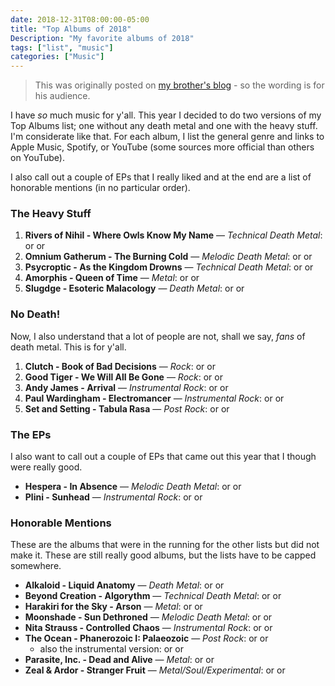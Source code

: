 ```yaml
---
date: 2018-12-31T08:00:00-05:00
title: "Top Albums of 2018"
Description: "My favorite albums of 2018"
tags: ["list", "music"]
categories: ["Music"]
---
```


> This was originally posted on [my brother's blog](http://www.derek-ward.com/2019/01/2018-top-albums/) - so the wording is for his audience.

I have _so_ much music for y'all. This year I decided to do two versions of my Top Albums list; one without any death metal and one with the heavy stuff. I'm considerate like that. For each album, I list the general genre and links to <i class="fab fa-apple"></i> Apple Music,  <i class="fab fa-spotify"></i> Spotify, or <i class="fab fa-youtube"></i> YouTube (some sources more official than others on YouTube).

I also call out a couple of EPs that I really liked and at the end are a list of honorable mentions (in no particular order).

<!-- more -->

### The Heavy Stuff

1. **Rivers of Nihil - Where Owls Know My Name** — _Technical Death Metal_: [<i class="fab fa-apple"></i>](https://itunes.apple.com/us/album/where-owls-know-my-name/1321143863) or [<i class="fab fa-spotify"></i>](https://open.spotify.com/album/6Ue1iqByWrHTVFUkTpnm7D) or [<i class="fab fa-youtube"></i>](https://youtube.com/watch?v=DBoseBtsoWA)
1. **Omnium Gatherum - The Burning Cold** — _Melodic Death Metal_: [<i class="fab fa-apple"></i>](https://itunes.apple.com/us/album/the-burning-cold/1404001558) or [<i class="fab fa-spotify"></i>](https://open.spotify.com/album/7C07714TBt30BazLwcItnn) or [<i class="fab fa-youtube"></i>](https://youtube.com/watch?v=jIkS2vMKfkE)
1. **Psycroptic - As the Kingdom Drowns** — _Technical Death Metal_: [<i class="fab fa-apple"></i>](https://itunes.apple.com/us/album/as-the-kingdom-drowns/1421482498) or [<i class="fab fa-spotify"></i>](https://open.spotify.com/album/178MVoPdEAX4Ri7m030WnN) or [<i class="fab fa-youtube"></i>](https://m.youtube.com/watch?v=G3lVLM0HPnk)
1. **Amorphis - Queen of Time** — _Metal_: [<i class="fab fa-apple"></i>](https://itunes.apple.com/us/album/queen-of-time/1358710019) or [<i class="fab fa-spotify"></i>](https://open.spotify.com/album/6bQKFlXjvu5zynMS86XxlR) or [<i class="fab fa-youtube"></i>](https://www.youtube.com/watch?v=ngJCms_tIt0&amp;list=PLXH4-Py7sB9vtBavxkiD0aXzWk1Na1Lvd)
1. **Slugdge - Esoteric Malacology** — _Death Metal_: [<i class="fab fa-apple"></i>](https://itunes.apple.com/us/album/esoteric-malacology/1341203046) or [<i class="fab fa-spotify"></i>](https://open.spotify.com/album/06C9Fc6T2I45U93R4BctNO) or [<i class="fab fa-youtube"></i>](https://youtube.com/playlist?list=PL_llK9_JyyJVwkCTJAhhgjilcgsfnXVJj)

### No Death!

Now, I also understand that a lot of people are not, shall we say, _fans_ of death metal. This is for y'all.

1. **Clutch - Book of Bad Decisions** — _Rock_: [<i class="fab fa-apple"></i>](https://itunes.apple.com/us/album/book-of-bad-decisions/1376829212) or [<i class="fab fa-spotify"></i>](https://open.spotify.com/album/42FPStyIWgfJOm3tt496wI) or [<i class="fab fa-youtube"></i>](https://youtube.com/playlist?list=PLBzBwYhHpqLIvutB_MzYs-JA9Kf3aQydV)
1. **Good Tiger - We Will All Be Gone** — _Rock_: [<i class="fab fa-apple"></i>](https://itunes.apple.com/us/album/we-will-all-be-gone/1275148485) or [<i class="fab fa-spotify"></i>](https://open.spotify.com/album/3s3TMBbNiBIEzASYKcgPgp) or [<i class="fab fa-youtube"></i>](https://youtube.com/watch?v=vDTZUbOS9Nc)
1. **Andy James - Arrival** — _Instrumental Rock_: [<i class="fab fa-apple"></i>](https://itunes.apple.com/us/album/arrival-deluxe/1436541008) or [<i class="fab fa-spotify"></i>](https://open.spotify.com/album/27KQT8NujHMILhewNHYZhv) or [<i class="fab fa-youtube"></i>](https://www.youtube.com/watch?v=N-1-JX7BG4A&amp;list=PLckXYuunF_3UHygBc0d6iDsROW34oUDvi)
1. **Paul Wardingham - Electromancer** — _Instrumental Rock_: [<i class="fab fa-apple"></i>](https://itunes.apple.com/us/album/electromancer/1377962165) or [<i class="fab fa-spotify"></i>](https://open.spotify.com/album/2ZR3lJvyn9q7uM5UroYG6Y) or [<i class="fab fa-youtube"></i>](https://www.youtube.com/watch?v=NaGVd-DHpPw)
1. **Set and Setting - Tabula Rasa** — _Post Rock_: [<i class="fab fa-apple"></i>](https://itunes.apple.com/us/album/tabula-rasa/1432968100) or [<i class="fab fa-spotify"></i>](https://open.spotify.com/album/2CZ9tJdRdhw4HeH6s9GaOQ) or [<i class="fab fa-youtube"></i>](https://www.youtube.com/watch?v=3W-Icx9ni_8)

### The EPs

I also want to call out a couple of EPs that came out this year that I though were really good.

- **Hespera - In Absence** — _Melodic Death Metal_: [<i class="fab fa-apple"></i>](https://itunes.apple.com/us/album/in-absence-ep/1413353010) or [<i class="fab fa-spotify"></i>](https://open.spotify.com/album/2SVyOUGgVf4pgwUc9DCNKi) or [<i class="fab fa-youtube"></i>](https://www.youtube.com/playlist?list=PLXuRXqEzeJXeP36ZuXLKzI2ezwacUwBpd)
- **Plini - Sunhead** — _Instrumental Rock_: [<i class="fab fa-apple"></i>](https://itunes.apple.com/us/album/sunhead-ep/1412005312) or [<i class="fab fa-spotify"></i>](https://open.spotify.com/album/5XGGmGk4hqRcpKMEeXwL7z) or [<i class="fab fa-youtube"></i>](https://www.youtube.com/watch?v=jflXCGRFWkM&amp;list=PLmAVRRr5uCHO8HwvBKlVZO8werFQL6egT)

### Honorable Mentions

These are the albums that were in the running for the other lists but did not make it. These are still really good albums, but the lists have to be capped somewhere.

- **Alkaloid - Liquid Anatomy** — _Death Metal_: [<i class="fab fa-apple"></i>](https://itunes.apple.com/us/album/liquid-anatomy/1354934999) or [<i class="fab fa-spotify"></i>](https://open.spotify.com/album/0YwE85gHO0nqOFGBjSMUFJ) or [<i class="fab fa-youtube"></i>](https://youtube.com/watch?v=I4tUFd3qsG8)
- **Beyond Creation - Algorythm** — _Technical Death Metal_: [<i class="fab fa-apple"></i>](https://itunes.apple.com/us/album/algorythm/1418050539) or [<i class="fab fa-spotify"></i>](https://open.spotify.com/album/4EthcoHjY4dBlEx0ZF486z) or [<i class="fab fa-youtube"></i>](https://www.youtube.com/watch?v=h1I_sIG4hh8)
- **Harakiri for the Sky - Arson** — _Metal_: [<i class="fab fa-apple"></i>](https://itunes.apple.com/us/album/arson/1295620621) or [<i class="fab fa-spotify"></i>](https://open.spotify.com/album/2swBN6MZL9myFcJPgqQR2V) or [<i class="fab fa-youtube"></i>](https://m.youtube.com/watch?v=wwyrZ51NrYY)
- **Moonshade - Sun Dethroned** — _Melodic Death Metal_: [<i class="fab fa-apple"></i>](https://itunes.apple.com/us/album/sun-dethroned/1435935092) or [<i class="fab fa-spotify"></i>](https://open.spotify.com/album/4FwLpxpKWzBJQfRhYtFrG3) or [<i class="fab fa-youtube"></i>](https://www.youtube.com/watch?v=0LZr-JLIj3g)
- **Nita Strauss - Controlled Chaos** — _Instrumental Rock_: [<i class="fab fa-apple"></i>](https://itunes.apple.com/us/album/book-of-bad-decisions/1376829212) or [<i class="fab fa-spotify"></i>](https://open.spotify.com/album/42FPStyIWgfJOm3tt496wI) or [<i class="fab fa-youtube"></i>](https://youtube.com/playlist?list=PLH22-xSMERQqRA_krR_e-9UBx7UtvBINS)
- **The Ocean - Phanerozoic I: Palaeozoic** — _Post Rock_: [<i class="fab fa-apple"></i>](https://itunes.apple.com/us/album/phanerozoic-i-palaeozoic/1432170369) or [<i class="fab fa-spotify"></i>](https://open.spotify.com/album/5wXk12dqhJZAxJSsMBUd6e) or [<i class="fab fa-youtube"></i>](https://youtube.com/watch?v=aur4RKAgbqE)
    - also the instrumental version: [<i class="fab fa-apple"></i>](https://itunes.apple.com/us/album/phanerozoic-i-palaeozoic-instrumental-version/1437909723) or [<i class="fab fa-spotify"></i>](https://open.spotify.com/album/5cAantRPIpJlhclGYKc1Pj) or [<i class="fab fa-youtube"></i>](https://www.youtube.com/watch?v=_EN9gCpPfVg)
- **Parasite, Inc. - Dead and Alive** — _Metal_: [<i class="fab fa-apple"></i>](https://itunes.apple.com/us/album/dead-and-alive/1404661580) or [<i class="fab fa-spotify"></i>](https://open.spotify.com/album/29FXzxx9AYCFnjrEj64cyD) or [<i class="fab fa-youtube"></i>](https://www.youtube.com/watch?v=NdKiDLdyblw)
- **Zeal & Ardor - Stranger Fruit** — _Metal/Soul/Experimental_: [<i class="fab fa-apple"></i>](https://itunes.apple.com/us/album/stranger-fruit/1361127812) or [<i class="fab fa-spotify"></i>](https://open.spotify.com/album/1oSxrt8srwdUqlg5jq3aFK) or [<i class="fab fa-youtube"></i>](https://www.youtube.com/watch?v=sImbYJIo68o&amp;list=PL9hYR5qRkc2yfyCkTX13J7s3zpfGP_FCl)
